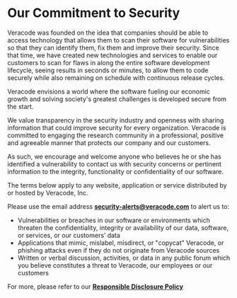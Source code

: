 # Our Commitment to Security

Veracode was founded on the idea that companies should be able to access
technology that allows them to scan their software for vulnerabilities so that
they can identify them, fix them and improve their security. Since that time,
we have created new technologies and services to enable our customers to scan
for flaws in along the entire software development lifecycle, seeing results in
seconds or minutes, to allow them to code securely while also remaining on
schedule with continuous release cycles.

Veracode envisions a world where the software fueling our economic growth and
solving society's greatest challenges is developed secure from the start.

We value transparency in the security industry and openness with sharing
information that could improve security for every organization. Veracode is
committed to engaging the research community in a professional, positive and
agreeable manner that protects our company and our customers.

As such, we encourage and welcome anyone who believes he or she has identified
a vulnerability to contact us with security concerns or pertinent information
to the integrity, functionality or confidentiality of our software.

The terms below apply to any website, application or service distributed by or
hosted by Veracode, Inc.

Please use the email address [**security-alerts@veracode.com**] to alert us to:

- Vulnerabilities or breaches in our software or environments which threaten
  the confidentiality, integrity or availability of our data, software, or
  services, or our customers’ data
- Applications that mimic, mislabel, misdirect, or "copycat" Veracode, or
  phishing attacks even if they do not originate from Veracode sources
- Written or verbal discussion, activities, or data in any public forum which
  you believe constitutes a threat to Veracode, our employees or our customers

For more, please refer to our [**Responsible Disclosure Policy**]

[**Responsible Disclosure Policy**]: https://www.veracode.com/legal-privacy/responsible-disclosure-policy
[**security-alerts@veracode.com**]: mailto:security-alerts@veracode.com?subject=Responsible%20Disclosure%20Notice&body=URL(s)/Application(s)%20Impacted:%0A%0ASuspected%20Vulnerability%20Details:%0A%0ADescription%20of%20how%20the%20Vulnerability%20was%20found:%0A%0AContact%20Information:%0A%0AAny%20other%20relevant%20information:%0A%0A

